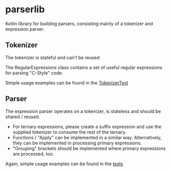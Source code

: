 # parserlib

Kotlin library for building parsers, consisting mainly of a tokenizer and expression parser.


## Tokenizer

The tokenizer is stateful and can't be reused 

The RegularExpressions class contains a set of useful regular expressions for parsing "C-Style" code.

Simple usage examples can be found in the [TokenizerTest](main/shared/src/commonTest/kotlin/org/kobjects/parserlib/tokenizer/TolenizerTest.kt)


## Parser

The expression parser operates on a tokenizer, is stateless and should be shared / reused.

- For ternary expressions, please create a suffix expression and use the supplied tokenizer to consume the rest of the ternary.
- Functions / "Apply" can be implemented in a similar way. Alternatively, they can be implemented in processing primary expressions.
- "Grouping" brackets should be implemented where primary expressions are processed, too. 

Again, simple usage examples can be found in the [tests](main/shared/src/commonTest/kotlin/org/kobjects/parserlib/expressionparser/ParserTest.kt)
